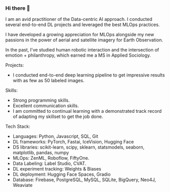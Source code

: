 ### Hi there 👋

I am an avid practitioner of the Data-centric AI approach. I conducted several end-to-end DL projects and leveraged the best MLOps practices.

I have developed a growing appreciation for MLOps alongside my new passions in the power of aerial and satellite imagery for Earth Observation.

In the past, I've studied human robotic interaction and the intersection of emotion + philanthropy, which earned me a MS in Applied Sociology.

Projects:
- I conducted end-to-end deep learning pipeline to get impressive results with as few as 50 labeled images.

Skills:
- Strong programming skills.
- Excellent communication skills.
- I am committed to continual learning with a demonstrated track record of adapting my skillset to get the job done.


Tech Stack:
- Languages: Python, Javascript, SQL, Git
- DL frameworks: PyTorch, Fastai, IceVision, Hugging Face
- DS libraries: scikit-learn, scipy, sklearn, statsmodels, seaborn, matplotlib, pandas, numpy
- MLOps: ZenML, Roboflow, FiftyOne.
- Data Labeling: Label Studio, CVAT.
- DL experiment tracking: Weights & Biases
- DL deployment: Hugging Face Spaces, Gradio
- Database: Firebase, PostgreSQL, MySQL, SQLite, BigQuery, Neo4J, Weaviate
